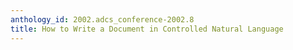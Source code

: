 ```yaml
---
anthology_id: 2002.adcs_conference-2002.8
title: How to Write a Document in Controlled Natural Language
---
```

